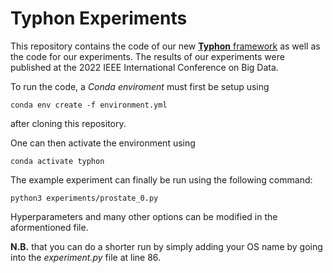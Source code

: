 # Typhon Experiments
This repository contains the code of our new [**Typhon** framework](https://github.com/eXascaleInfolab/typhon) as well as the code for our experiments. The results of our experiments were published at the 2022 IEEE International Conference on Big Data.

To run the code, a *Conda enviroment* must first be setup using
```
conda env create -f environment.yml
```
after cloning this repository.

One can then activate the environment using
```
conda activate typhon
```

The example experiment can finally be run using the following command:
```
python3 experiments/prostate_0.py
```
Hyperparameters and many other options can be modified in the aformentioned file.

**N.B.** that you can do a shorter run by simply adding your OS name by going into the *experiment.py* file at line 86.
